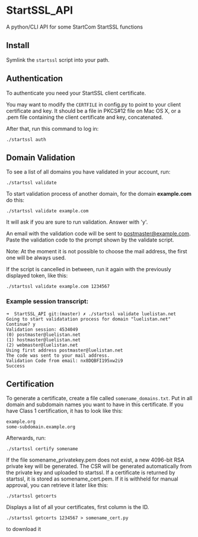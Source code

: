 StartSSL_API
============

A python/CLI API for some StartCom StartSSL functions

## Install

Symlink the `startssl` script into your path.

## Authentication

To authenticate you need your StartSSL client certificate.

You may want to modify the `CERTFILE` in config.py to point to your client certificate and key. It should be a file in PKCS#12 file on Mac OS X, or a .pem file containing the client certificate and key, concatenated.

After that, run this command to log in:
```
./startssl auth
```

## Domain Validation

To see a list of all domains you have validated in your account, run:
```
./startssl validate
```

To start validation process of another domain, for the domain **example.com** do this:
```
./startssl validate example.com
```

It will ask if you are sure to run validation. Answer with 'y'.

An email with the validation code will be sent to postmaster@example.com. Paste the validation code to the prompt shown by the validate script.

Note: At the moment it is not possible to choose the mail address, the first one will be always used.

If the script is cancelled in between, run it again with the previously displayed token, like this:
```
./startssl validate example.com 1234567
```

### Example session transcript:

```
➜  StartSSL_API git:(master) ✗ ./startssl validate luelistan.net
Going to start validatation process for domain "luelistan.net"
Continue? y
Validation session: 4534049
(0) postmaster@luelistan.net
(1) hostmaster@luelistan.net
(2) webmaster@luelistan.net
Using first address postmaster@luelistan.net
The code was sent to your mail address.
Validation Code from email: nx8DQBFI195xw2i9
Success
```

## Certification

To generate a certificate, create a file called `somename_domains.txt`. Put in all domain and subdomain names
you want to have in this certificate. If you have Class 1 certification, it has to look like this:
```
example.org
some-subdomain.example.org
```

Afterwards, run:
```
./startssl certify somename
```

If the file somename_privatekey.pem does not exist, a new 4096-bit RSA private key will be generated. The CSR will be generated automatically from the private key and uploaded to startssl. If a certificate is returned by startssl, it is stored as somename_cert.pem. If it is withheld for manual approval, you can retrieve it later like this:

```
./startssl getcerts
```
Displays a list of all your certificates, first column is the ID.


```
./startssl getcerts 1234567 > somename_cert.py
```
to download it

